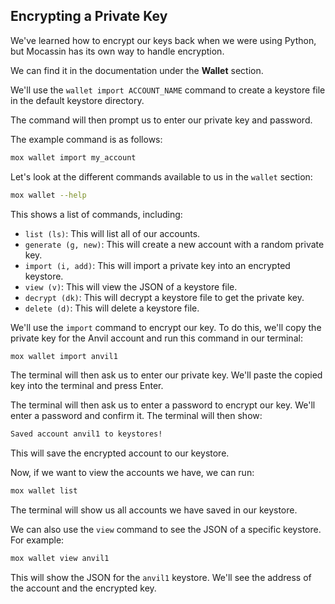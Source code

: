 ## Encrypting a Private Key

We've learned how to encrypt our keys back when we were using Python, but Mocassin has its own way to handle encryption. 

We can find it in the documentation under the **Wallet** section. 

We'll use the `wallet import ACCOUNT_NAME` command to create a keystore file in the default keystore directory. 

The command will then prompt us to enter our private key and password. 

The example command is as follows:

```bash
mox wallet import my_account
```

Let's look at the different commands available to us in the `wallet` section:

```bash
mox wallet --help
```

This shows a list of commands, including:

* `list (ls)`: This will list all of our accounts. 
* `generate (g, new)`: This will create a new account with a random private key. 
* `import (i, add)`: This will import a private key into an encrypted keystore.
* `view (v)`: This will view the JSON of a keystore file.
* `decrypt (dk)`: This will decrypt a keystore file to get the private key.
* `delete (d)`: This will delete a keystore file.

We'll use the `import` command to encrypt our key. To do this, we'll copy the private key for the Anvil account and run this command in our terminal:

```bash
mox wallet import anvil1
```

The terminal will then ask us to enter our private key. We'll paste the copied key into the terminal and press Enter. 

The terminal will then ask us to enter a password to encrypt our key. We'll enter a password and confirm it. The terminal will then show:

```bash
Saved account anvil1 to keystores! 
```

This will save the encrypted account to our keystore.

Now, if we want to view the accounts we have, we can run:

```bash
mox wallet list
```

The terminal will show us all accounts we have saved in our keystore.

We can also use the `view` command to see the JSON of a specific keystore. For example:

```bash
mox wallet view anvil1
```

This will show the JSON for the `anvil1` keystore. We'll see the address of the account and the encrypted key. 
